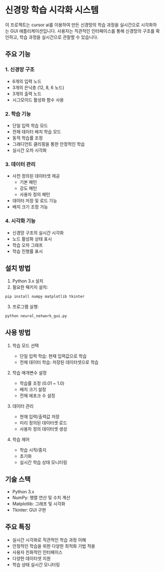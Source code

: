 # 신경망 학습 시각화 시스템

이 프로젝트는 cursor ai를 이용하여 만든 신경망의 학습 과정을 실시간으로 시각화하는 GUI 애플리케이션입니다. 사용자는 직관적인 인터페이스를 통해 신경망의 구조를 확인하고, 학습 과정을 실시간으로 관찰할 수 있습니다.

## 주요 기능

### 1. 신경망 구조
- 6개의 입력 노드
- 3개의 은닉층 (12, 8, 6 노드)
- 3개의 출력 노드
- 시그모이드 활성화 함수 사용

### 2. 학습 기능
- 단일 입력 학습 모드
- 전체 데이터 배치 학습 모드
- 동적 학습률 조정
- 그래디언트 클리핑을 통한 안정적인 학습
- 실시간 오차 시각화

### 3. 데이터 관리
- 사전 정의된 데이터셋 제공
  - 기본 패턴
  - 강도 패턴
  - 사용자 정의 패턴
- 데이터 저장 및 로드 기능
- 배치 크기 조정 가능

### 4. 시각화 기능
- 신경망 구조의 실시간 시각화
- 노드 활성화 상태 표시
- 학습 오차 그래프
- 학습 진행률 표시

## 설치 방법

1. Python 3.x 설치
2. 필요한 패키지 설치:
```bash
pip install numpy matplotlib tkinter
```
3. 프로그램 실행:
```bash
python neural_network_gui.py
```

## 사용 방법

1. 학습 모드 선택
   - 단일 입력 학습: 현재 입력값으로 학습
   - 전체 데이터 학습: 저장된 데이터셋으로 학습

2. 학습 매개변수 설정
   - 학습률 조정 (0.01 ~ 1.0)
   - 배치 크기 설정
   - 전체 에포크 수 설정

3. 데이터 관리
   - 현재 입력/출력값 저장
   - 미리 정의된 데이터셋 로드
   - 사용자 정의 데이터셋 생성

4. 학습 제어
   - 학습 시작/중지
   - 초기화
   - 실시간 학습 상태 모니터링

## 기술 스택

- Python 3.x
- NumPy: 행렬 연산 및 수치 계산
- Matplotlib: 그래프 및 시각화
- Tkinter: GUI 구현

## 주요 특징

- 실시간 시각화로 직관적인 학습 과정 이해
- 안정적인 학습을 위한 다양한 최적화 기법 적용
- 사용자 친화적인 인터페이스
- 다양한 데이터셋 지원
- 학습 상태 실시간 모니터링